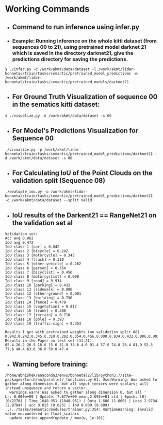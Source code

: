 # Working Commands


- ## Command to run inference using infer.py

- ### Example: Running inference on the whole kitti dataset (from sequences 00 to 21), using pretrained model darknet 21 which is saved in the directory darknet21, give the predictions directory for saving the predictions.

```
$ ./infer.py -d /work/akmt/data/dataset -l /work/akmt/lidar-bonnetal/train/tasks/semantic/pretrained_model_predictions -m /work/akmt/lidar-bonnetal/train/tasks/semantic/pretrained_models/darknet21 
```

- ## For Ground Truth Visualization of sequence 00 in the sematics kitti dataset:


```
$ ./visualize.py -d /work/akmt/data/dataset -s 00
```

- ## For  Model's Predictions Visualization for Sequence 00
 
 ```
 ./visualize.py -p /work/akmt/lidar-bonnetal/train/tasks/semantic/pretrained_model_predictions/darknet21 -d /work/akmt/data/dataset -s 00
 ```

 - ## For Calculating IoU of the Point Clouds on the validation split (Sequence 08)
 ```
 ./evaluate_iou.py -p /work/akmt/lidar-bonnetal/train/tasks/semantic/pretrained_model_predictions/darknet21  -d /work/akmt/data/dataset --split valid
 ```
- ## IoU results of the Darkent21 == RangeNet21 on the validation set al
 ```
 Validation set:
Acc avg 0.882
IoU avg 0.472
IoU class 1 [car] = 0.842
IoU class 2 [bicycle] = 0.242
IoU class 3 [motorcycle] = 0.345
IoU class 4 [truck] = 0.310
IoU class 5 [other-vehicle] = 0.202
IoU class 6 [person] = 0.354
IoU class 7 [bicyclist] = 0.456
IoU class 8 [motorcyclist] = 0.000
IoU class 9 [road] = 0.934
IoU class 10 [parking] = 0.432
IoU class 11 [sidewalk] = 0.806
IoU class 12 [other-ground] = 0.001
IoU class 13 [building] = 0.790
IoU class 14 [fence] = 0.479
IoU class 15 [vegetation] = 0.817
IoU class 16 [trunk] = 0.488
IoU class 17 [terrain] = 0.716
IoU class 18 [pole] = 0.393
IoU class 19 [traffic-sign] = 0.353
 ```


```
Results I get with pretrained weights (on validation split 08) :
0.842,0.242,0.345,0.310,0.202,0.354,0.456,0.000,0.934,0.432,0.806,0.001,0.790,0.479,0.817,0.488,0.716,0.393,0.353,0.472
Results in the Paper on test set (11-21):
85.4 26.2 26.5 18.6 15.6 31.8 33.6 4.0 91.4 57.0 74.0 26.4 81.9 52.3 77.6 48.4 63.6 36.0 50.0 47.4
```

- ## Warning before training:
```
/home/abhishek/anaconda3/envs/bonnetal2/lib/python3.7/site-packages/torch/nn/parallel/_functions.py:61: UserWarning: Was asked to gather along dimension 0, but all input tensors were scalars; will instead unsqueeze and return a vector.
  warnings.warn('Was asked to gather along dimension 0, but all '
Lr: 0.000e+00 | Update: 7.677e+00 mean,2.693e+01 std | Epoch: [0][0/2270] | Time 1048.951 (1048.951) | Data 1.600 (1.600) | Loss 2.9784 (2.9784) | acc 0.025 (0.025) | IoU 0.009 (0.009)
../../tasks/semantic/modules/trainer.py:354: RuntimeWarning: invalid value encountered in float_scalars
  update_ratios.append(update / max(w, 1e-10))
```